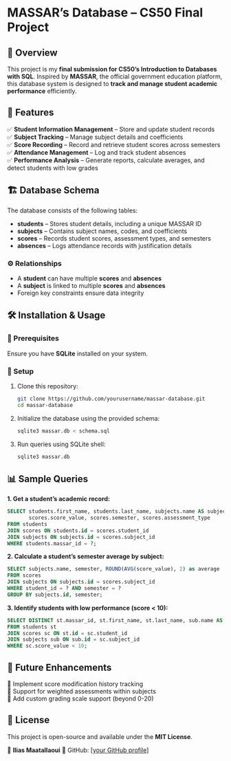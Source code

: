 
# MASSAR’s Database – CS50 Final Project  

## 📌 Overview  
This project is my **final submission for CS50’s Introduction to Databases with SQL**. Inspired by **MASSAR**, the official government education platform, this database system is designed to **track and manage student academic performance** efficiently.  

## 🎯 Features  
✅ **Student Information Management** – Store and update student records  
✅ **Subject Tracking** – Manage subject details and coefficients  
✅ **Score Recording** – Record and retrieve student scores across semesters  
✅ **Attendance Management** – Log and track student absences  
✅ **Performance Analysis** – Generate reports, calculate averages, and detect students with low grades  

## 🏗️ Database Schema  
The database consists of the following tables:  
- **students** – Stores student details, including a unique MASSAR ID  
- **subjects** – Contains subject names, codes, and coefficients  
- **scores** – Records student scores, assessment types, and semesters  
- **absences** – Logs attendance records with justification details  

### ⚙️ Relationships  
- A **student** can have multiple **scores** and **absences**  
- A **subject** is linked to multiple **scores** and **absences**  
- Foreign key constraints ensure data integrity  

## 🛠️ Installation & Usage  
### 🔹 Prerequisites  
Ensure you have **SQLite** installed on your system.  

### 🔹 Setup  
1. Clone this repository:  
   ```bash
   git clone https://github.com/yourusername/massar-database.git
   cd massar-database
   ```
2. Initialize the database using the provided schema:  
   ```bash
   sqlite3 massar.db < schema.sql
   ```
3. Run queries using SQLite shell:  
   ```bash
   sqlite3 massar.db
   ```

## 📊 Sample Queries  
**1. Get a student’s academic record:**  
```sql
SELECT students.first_name, students.last_name, subjects.name AS subject, 
       scores.score_value, scores.semester, scores.assessment_type
FROM students
JOIN scores ON students.id = scores.student_id
JOIN subjects ON subjects.id = scores.subject_id
WHERE students.massar_id = ?;
```

**2. Calculate a student’s semester average by subject:**  
```sql
SELECT subjects.name, semester, ROUND(AVG(score_value), 2) as average
FROM scores
JOIN subjects ON subjects.id = scores.subject_id
WHERE student_id = ? AND semester = ?
GROUP BY subjects.id, semester;
```

**3. Identify students with low performance (score < 10):**  
```sql
SELECT DISTINCT st.massar_id, st.first_name, st.last_name, sub.name AS subject, sc.score_value
FROM students st
JOIN scores sc ON st.id = sc.student_id
JOIN subjects sub ON sub.id = sc.subject_id
WHERE sc.score_value < 10;
```

## 🚀 Future Enhancements  
🔹 Implement score modification history tracking  
🔹 Support for weighted assessments within subjects  
🔹 Add custom grading scale support (beyond 0-20)  

## 📜 License  
This project is open-source and available under the **MIT License**.  

👤 **Ilias Maatallaoui** 
🔗 GitHub: [[your GitHub profile](https://github.com/iliasmaatallaoui/)]  
